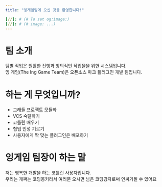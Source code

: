 ```yaml
---
title: "잉게임팀에 오신 것을 환영합니다!"

[//]: # (# To set og:image:)
[//]: # (# image: ...)
---
```


# 팀 소개
팀별 작업은 원활한 진행과 창의적인 작업물을 위한 시스템입니다.  
잉 게임(The Ing Game Team)은 오픈소스 마크 플러그인 개발 팀입니다.  

# 하는 게 무엇입니까?
- 그래들 프로젝트 모듈화
- VCS 숙달하기
- 코틀린 배우기 
- 협업 인성 기르기
- 사용자에게 딱 맞는 플러그인은 배포하기

# 잉게임 팀장이 하는 말
저는 행복한 개발을 하는 코틀린 사용자입니다.  
우리는 개쩌는 코딩몽키라서 여러분 오시면 님은 코딩강자로써 인싸가될 수 있어요  

